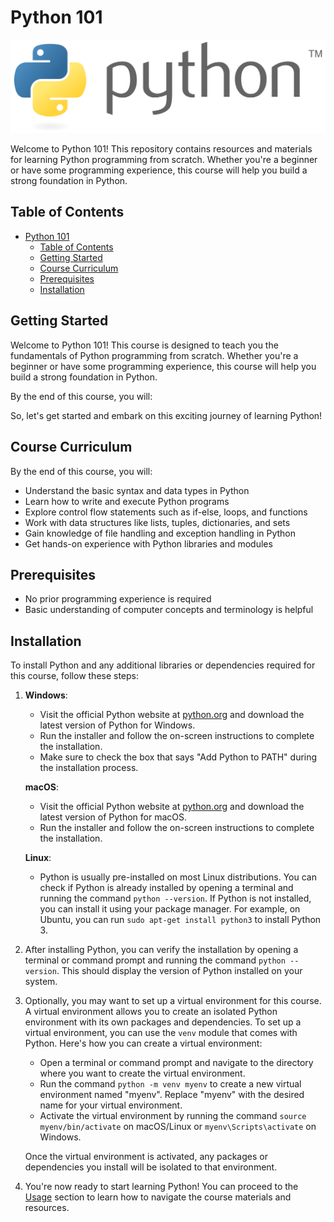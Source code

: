 # Python 101

![Python](../images/py.png)

Welcome to Python 101! This repository contains resources and materials for learning Python programming from scratch. Whether you're a beginner or have some programming experience, this course will help you build a strong foundation in Python.

## Table of Contents

- [Python 101](#python-101)
  - [Table of Contents](#table-of-contents)
  - [Getting Started](#getting-started)
  - [Course Curriculum](#course-curriculum)
  - [Prerequisites](#prerequisites)
  - [Installation](#installation)

## Getting Started

Welcome to Python 101! This course is designed to teach you the fundamentals of Python programming from scratch. Whether you're a beginner or have some programming experience, this course will help you build a strong foundation in Python.

By the end of this course, you will:

So, let's get started and embark on this exciting journey of learning Python!

## Course Curriculum

By the end of this course, you will:

- Understand the basic syntax and data types in Python
- Learn how to write and execute Python programs
- Explore control flow statements such as if-else, loops, and functions
- Work with data structures like lists, tuples, dictionaries, and sets
- Gain knowledge of file handling and exception handling in Python
- Get hands-on experience with Python libraries and modules

## Prerequisites

- No prior programming experience is required
- Basic understanding of computer concepts and terminology is helpful

## Installation

To install Python and any additional libraries or dependencies required for this course, follow these steps:

1. **Windows**: 
    - Visit the official Python website at [python.org](https://www.python.org/downloads/windows/) and download the latest version of Python for Windows.
    - Run the installer and follow the on-screen instructions to complete the installation.
    - Make sure to check the box that says "Add Python to PATH" during the installation process.

    **macOS**:
    - Visit the official Python website at [python.org](https://www.python.org/downloads/mac-osx/) and download the latest version of Python for macOS.
    - Run the installer and follow the on-screen instructions to complete the installation.

    **Linux**:
    - Python is usually pre-installed on most Linux distributions. You can check if Python is already installed by opening a terminal and running the command `python --version`. If Python is not installed, you can install it using your package manager. For example, on Ubuntu, you can run `sudo apt-get install python3` to install Python 3.

2. After installing Python, you can verify the installation by opening a terminal or command prompt and running the command `python --version`. This should display the version of Python installed on your system.

3. Optionally, you may want to set up a virtual environment for this course. A virtual environment allows you to create an isolated Python environment with its own packages and dependencies. To set up a virtual environment, you can use the `venv` module that comes with Python. Here's how you can create a virtual environment:

    - Open a terminal or command prompt and navigate to the directory where you want to create the virtual environment.
    - Run the command `python -m venv myenv` to create a new virtual environment named "myenv". Replace "myenv" with the desired name for your virtual environment.
    - Activate the virtual environment by running the command `source myenv/bin/activate` on macOS/Linux or `myenv\Scripts\activate` on Windows.

    Once the virtual environment is activated, any packages or dependencies you install will be isolated to that environment.

4. You're now ready to start learning Python! You can proceed to the [Usage](#usage) section to learn how to navigate the course materials and resources.